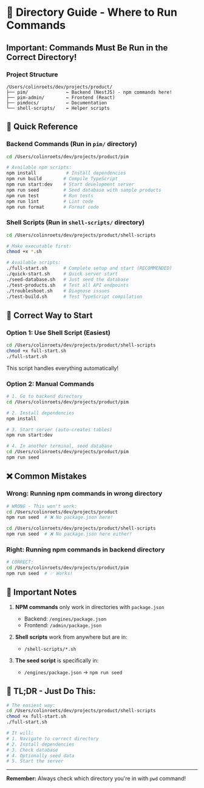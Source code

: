 # 📁 Directory Guide - Where to Run Commands

## Important: Commands Must Be Run in the Correct Directory!

### Project Structure
```
/Users/colinroets/dev/projects/product/
├── pim/              ← Backend (NestJS) - npm commands here!
├── pim-admin/        ← Frontend (React)
├── pimdocs/          ← Documentation
└── shell-scripts/    ← Helper scripts
```

## 🎯 Quick Reference

### Backend Commands (Run in `pim/` directory)
```bash
cd /Users/colinroets/dev/projects/product/pim

# Available npm scripts:
npm install           # Install dependencies
npm run build        # Compile TypeScript
npm run start:dev    # Start development server
npm run seed         # Seed database with sample products
npm run test         # Run tests
npm run lint         # Lint code
npm run format       # Format code
```

### Shell Scripts (Run in `shell-scripts/` directory)
```bash
cd /Users/colinroets/dev/projects/product/shell-scripts

# Make executable first:
chmod +x *.sh

# Available scripts:
./full-start.sh      # Complete setup and start (RECOMMENDED)
./quick-start.sh     # Quick server start
./seed-database.sh   # Just seed the database
./test-products.sh   # Test all API endpoints
./troubleshoot.sh    # Diagnose issues
./test-build.sh      # Test TypeScript compilation
```

## 🚀 Correct Way to Start

### Option 1: Use Shell Script (Easiest)
```bash
cd /Users/colinroets/dev/projects/product/shell-scripts
chmod +x full-start.sh
./full-start.sh
```
This script handles everything automatically!

### Option 2: Manual Commands
```bash
# 1. Go to backend directory
cd /Users/colinroets/dev/projects/product/pim

# 2. Install dependencies
npm install

# 3. Start server (auto-creates tables)
npm run start:dev

# 4. In another terminal, seed database
cd /Users/colinroets/dev/projects/product/pim
npm run seed
```

## ❌ Common Mistakes

### Wrong: Running npm commands in wrong directory
```bash
# WRONG - This won't work:
cd /Users/colinroets/dev/projects/product
npm run seed  # ❌ No package.json here!

cd /Users/colinroets/dev/projects/product/shell-scripts
npm run seed  # ❌ No package.json here either!
```

### Right: Running npm commands in backend directory
```bash
# CORRECT:
cd /Users/colinroets/dev/projects/product/pim
npm run seed  # ✅ Works!
```

## 📝 Important Notes

1. **NPM commands** only work in directories with `package.json`
   - Backend: `/engines/package.json`
   - Frontend: `/admin/package.json`

2. **Shell scripts** work from anywhere but are in:
   - `/shell-scripts/*.sh`

3. **The seed script** is specifically in:
   - `/engines/package.json` → `npm run seed`

## 🎉 TL;DR - Just Do This:

```bash
# The easiest way:
cd /Users/colinroets/dev/projects/product/shell-scripts
chmod +x full-start.sh
./full-start.sh

# It will:
# 1. Navigate to correct directory
# 2. Install dependencies
# 3. Check database
# 4. Optionally seed data
# 5. Start the server
```

---

**Remember:** Always check which directory you're in with `pwd` command!

